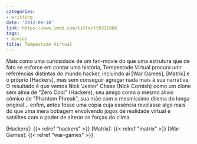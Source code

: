 ```yaml
---
categories:
- writting
date: '2012-08-18'
link: https://www.imdb.com/title/tt0311866
tags:
- movies
title: Tempestade Virtual
---
```


Mais como uma curiosidade de um fan-movie do que uma estrutura que de fato se esforce em contar uma história, Tempestade Virtual procura unir referências distintas do mundo hacker, incluindo aí [War Games], [Matrix] e o próprio [Hackers], mas sem conseguir agregar nada mais à sua narrativa. O resultado é que vemos Nick 'Jester' Chase (Nick Cornish) como um clone sem alma de "Zero Cool" (Hackers), seu amigo como o mesmo alívio cômico de "Phantom Phreak", sua mãe com o mesmíssimo dilema do longa original... enfim, antes fosse uma cópia cuja essência revelasse algo mais do que uma mera bobagem envolvendo jogos de realidade virtual e satélites com o poder de alterar as forças do clima.

[Hackers]: {{< relref "hackers" >}}
[Matrix]: {{< relref "matrix" >}}
[War Games]: {{< relref "war-games" >}}